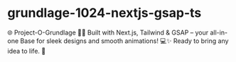 # grundlage-1024-nextjs-gsap-ts
 🌐 Project-O-Grundlage 🎉🚀 Built with Next.js, Tailwind &amp; GSAP – your all-in-one Base for sleek designs and smooth animations! 💻✨ Ready to bring any idea to life. 🙌

